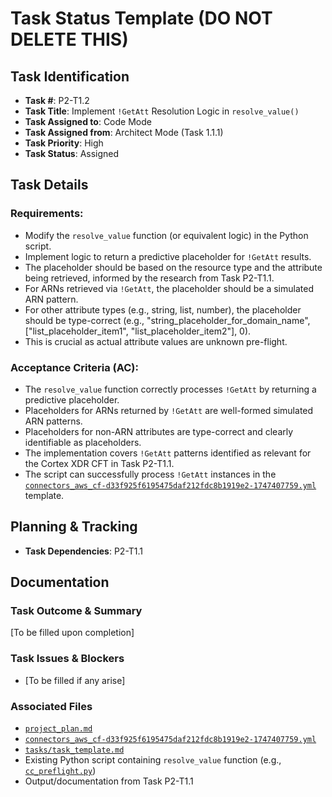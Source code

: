 # Task Status Template (DO NOT DELETE THIS)

## Task Identification
- **Task #**: P2-T1.2
- **Task Title**: Implement `!GetAtt` Resolution Logic in `resolve_value()`
- **Task Assigned to**: Code Mode
- **Task Assigned from**: Architect Mode (Task 1.1.1)
- **Task Priority**: High
- **Task Status**: Assigned

## Task Details
### Requirements:
- Modify the `resolve_value` function (or equivalent logic) in the Python script.
- Implement logic to return a predictive placeholder for `!GetAtt` results.
- The placeholder should be based on the resource type and the attribute being retrieved, informed by the research from Task P2-T1.1.
- For ARNs retrieved via `!GetAtt`, the placeholder should be a simulated ARN pattern.
- For other attribute types (e.g., string, list, number), the placeholder should be type-correct (e.g., "string_placeholder_for_domain_name", ["list_placeholder_item1", "list_placeholder_item2"], 0).
- This is crucial as actual attribute values are unknown pre-flight.

### Acceptance Criteria (AC):
- The `resolve_value` function correctly processes `!GetAtt` by returning a predictive placeholder.
- Placeholders for ARNs returned by `!GetAtt` are well-formed simulated ARN patterns.
- Placeholders for non-ARN attributes are type-correct and clearly identifiable as placeholders.
- The implementation covers `!GetAtt` patterns identified as relevant for the Cortex XDR CFT in Task P2-T1.1.
- The script can successfully process `!GetAtt` instances in the [`connectors_aws_cf-d33f925f6195475daf212fdc8b1919e2-1747407759.yml`](connectors_aws_cf-d33f925f6195475daf212fdc8b1919e2-1747407759.yml) template.

## Planning & Tracking
- **Task Dependencies**: P2-T1.1

## Documentation
### Task Outcome & Summary
[To be filled upon completion]

### Task Issues & Blockers
- [To be filled if any arise]

### Associated Files
- [`project_plan.md`](project_plan.md)
- [`connectors_aws_cf-d33f925f6195475daf212fdc8b1919e2-1747407759.yml`](connectors_aws_cf-d33f925f6195475daf212fdc8b1919e2-1747407759.yml)
- [`tasks/task_template.md`](tasks/task_template.md)
- Existing Python script containing `resolve_value` function (e.g., [`cc_preflight.py`](cc_preflight.py))
- Output/documentation from Task P2-T1.1
